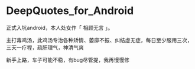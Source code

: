 # DeepQuotes_for_Android

正式入坑android，本人处女作「 相顾无言 」。

主打毒鸡汤，此鸡汤专治各种矫情、萎靡不振、纠结虚无症，每日至少服用三次，三天一疗程，疏肝理气，神清气爽

新手上路，车子可能不稳，有bug尽管提，我再慢慢修
